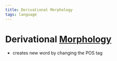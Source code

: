 ```yaml
---
title: Derivational Morphology
tags: language
---
```


# Derivational [Morphology](Morphology.md)
- creates new word by changing the POS tag




















































































